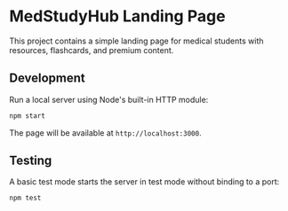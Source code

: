 # MedStudyHub Landing Page

This project contains a simple landing page for medical students with resources, flashcards, and premium content.

## Development

Run a local server using Node's built-in HTTP module:

```bash
npm start
```

The page will be available at `http://localhost:3000`.

## Testing

A basic test mode starts the server in test mode without binding to a port:

```bash
npm test
```
